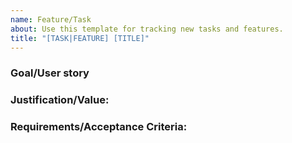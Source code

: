 ```yaml
---
name: Feature/Task
about: Use this template for tracking new tasks and features.
title: "[TASK|FEATURE] [TITLE]"
---
```


### Goal/User story


### Justification/Value:


### Requirements/Acceptance Criteria:
